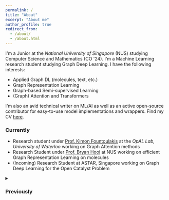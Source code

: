 ```yaml
---
permalink: /
title: "About"
excerpt: "About me"
author_profile: true
redirect_from: 
  - /about/
  - /about.html
---
```


I'm a Junior at the _National University of Singapore_ (NUS) studying Computer Science and Mathematics (CO '24). I'm a Machine Learning research student studying Graph Deep Learning. I have the following interests:

- Applied Graph DL (molecules, text, etc.)
- Graph Representation Learning
- Graph-based Semi-supervised Learning
- (Graph) Attention and Transformers

I'm also an avid technical writer on ML/AI as well as an active open-source contributor for easy-to-use model implementations and wrappers. Find my CV [here](https://rish-16.github.io/cv/).

### Currently
- Research student under [Prof. Kimon Fountoulakis](https://cs.uwaterloo.ca/people-profiles/kimon-fountoulakis) at the _OpAL Lab, University of Waterloo_ working on Graph Attention methods
- Research Student under [Prof. Bryan Hooi](http://bhooi.github.io) at NUS working on efficient Graph Representation Learning on molecules
- (Incoming) Research Student at ASTAR, Singapore working on Graph Deep Learning for the Open Catalyst Problem

<details>
  <summary><h3>Previously</h3></summary>

  <ul>
    <li>Teaching Assistant for <i>CS2109s: Introduction to AI and Machine Learning</i> at NUS Computing</li>
    <li>Teaching Assistant for <i>CS3244: Machine Learning</i> at NUS Computing</li>
    <li>ML Research Student at A*STAR looking at protein studies for COVID-19 and Influenza</li>
    <li>Data Science Intern at Grab working on faster facial recognition pipelines for drivers</li>
    <li>ML Research Student at NUS-Singtel Cybersec R&D Lab looking into e-mail malware detection pipelines</li>
  </ul>
</details>